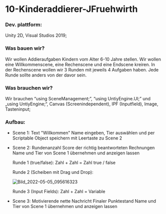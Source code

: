 # 10-Kinderaddierer-JFruehwirth

### Dev. plattform: 
Unity 2D, Visual Studios 2019;

### Was bauen wir?
Wir wollen Addieraufgaben Kindern vom Alter 6-10 Jahre stellen. Wir wollen eine Willkommenscene, eine Rechenscene und eine Endscene kreiren. In der Rechenscene wollen wir 3 Runden mit jeweils 4 Aufgaben haben. Jede Runde sollte anders von der davor sein.

### Was brauchen wir?
Wir brauchen “using SceneManagement;”, “using UntiyEngine.UI;” und „using UntiyEngine;“, Canvas (Screenindependent), IPF (Inputfield), Image, Tasteninput;

### Aufbau:
+ Scene 1:  Text "Willkommen"
          Name eingeben, Tier auswählen und per Scriptable Object speichern
          mit Leertaste zu Scene 2


+ Scene 2:  Rundenanzahl
          Score der richtig beantworteten Rechnungen
          Name und Tier von Scene 1 übernehmen und anzeigen lassen
          
     Runde 1 (true/false): 
     Zahl + Zahl = Zahl	true / false
           
           
     Runde 2 (Scheiben mit Drag und Drop):
     
     ![Bild_2022-05-05_095616323](https://user-images.githubusercontent.com/100833653/166882851-2dba4e5e-5af4-4f5f-a37a-7b963db45511.png)
          
          
     Runde 3 (Input Fields):
     Zahl + Zahl = Variable
       
       
+ Scene 3:  Motivierende nette Nachricht
          Finaler Punktestand
          Name und Tier von Scene 1 übernehmen und anzeigen lassen
          
